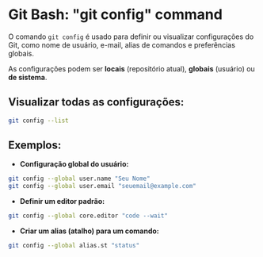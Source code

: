 # Git Bash: "git config" command

O comando `git config` é usado para definir ou visualizar configurações do Git, como nome de usuário, e-mail, alias de comandos e preferências globais.  

As configurações podem ser **locais** (repositório atual), **globais** (usuário) ou **de sistema**.

## Visualizar todas as configurações:

```bash
git config --list
```

## Exemplos:

- **Configuração global do usuário:**

```bash
git config --global user.name "Seu Nome"
git config --global user.email "seuemail@example.com"
```

- **Definir um editor padrão:**  

```bash
git config --global core.editor "code --wait"
```

- **Criar um alias (atalho) para um comando:** 

```bash
git config --global alias.st "status"
```
